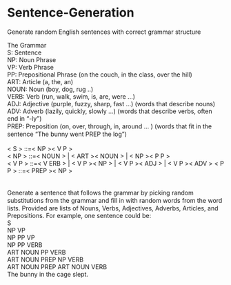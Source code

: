# Sentence-Generation
Generate random English sentences with correct grammar structure

The Grammar <br />
S: Sentence <br />
NP: Noun Phrase <br />
VP: Verb Phrase <br />
PP: Prepositional Phrase (on the couch, in the class, over the hill) <br />
ART: Article (a, the, an) <br />
NOUN: Noun (boy, dog, rug ..) <br />
VERB: Verb (run, walk, swim, is, are, were ...) <br />
ADJ: Adjective (purple, fuzzy, sharp, fast ...) (words that describe nouns) <br />
ADV: Adverb (lazily, quickly, slowly ...) (words that describe verbs, often end in “-ly”) <br />
PREP: Preposition (on, over, through, in, around ... ) (words that ﬁt in the sentence “The bunny went PREP the log”) <br />
<br />
< S > ::=< NP >< V P > <br />
< NP > ::=< NOUN > | < ART >< NOUN > | < NP >< P P > <br />
< V P > ::=< V ERB > | < V P >< NP > | < V P >< ADJ > | < V P >< ADV > < P P > ::=< PREP >< NP > <br />
<br />
<br />
Generate a sentence that follows the grammar by picking random substitutions from the grammar and ﬁll in with random words from the word lists. Provided are lists of Nouns, Verbs, Adjectives, Adverbs, Articles, and Prepositions. For example, one sentence could be: <br />
S <br />
NP VP <br />
NP PP VP <br />
NP PP VERB <br />
ART NOUN PP VERB <br />
ART NOUN PREP NP VERB <br />
ART NOUN PREP ART NOUN VERB <br />
The bunny in the cage slept.

